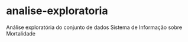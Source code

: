 # analise-exploratoria
Análise exploratória do conjunto de dados Sistema de Informação sobre Mortalidade
